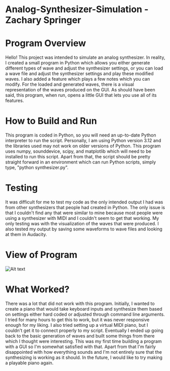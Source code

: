 # Analog-Synthesizer-Simulation - Zachary Springer


# Program Overview
Hello! This project was intended to simulate an analog synthesizer. In reality, I created a small program in Python which allows you either generate different types of wave and adjust the synthesizer settings, or you can load a wave file and adjust the synthesizer settings and play these modified waves. I also added a feature which plays a few notes which you can modify. For the loaded and generated waves, there is a visual representation of the waves produced on the GUI. As should have been said, this program, when run, opens a little GUI that lets you use all of its features.

# How to Build and Run
This program is coded in Python, so you will need an up-to-date Python interpreter to run the script. Personally, I am using Python version 3.12 and the libraries used may not work on older versions of Python. This program uses numpy, sounddevice, scipy, and matplotlib which will need to be installed to run this script. Apart from that, the script should be pretty straight forward in an environment which can run Python scripts, simply type, "python synthesizer.py". 
# Testing
It was difficult for me to test my code as the only intended output I had was from other synthesizers that people had created in Python. The only issue is that I couldn't find any that were similar to mine because most people were using a synthesizer with MIDI and I couldn't seem to get that working. My only testing was with the visualization of the waves that were produced. I also tested my output by saving some waveforms to wave files and looking at them in Audacity.

# View of Program
![Alt text](https://media.discordapp.net/attachments/578719648988528660/1219237433670111262/8c03c609aa2f505055a22456d949de44.png?ex=660a9258&is=65f81d58&hm=d6e2010ce02f91573b1a63b2b20dea8b6660af763701613d2a0e16de182e3b7a&=&format=webp&quality=lossless&width=628&height=676 "Optional title")

# What Worked?
There was a lot that did not work with this program. Initially, I wanted to create a piano that would take keyboard inputs and synthesize them based on settings either hard coded or adjusted through command line arguments. I tried for many hours to get this to work, but it was never responsive enough for my liking. I also tried setting up a virtual MIDI piano, but I couldn't get it to connect properly to my script. Eventually I ended up going back to the basic generation of waves and built some things from there which I thought were interesting. This was my first time building a program with a GUI so I'm somewhat satisfied with that. Apart from that I'm fairly disappointed with how everything sounds and I'm not entirely sure that the synthesizing is working as it should. In the future, I would like to try making a playable piano again.